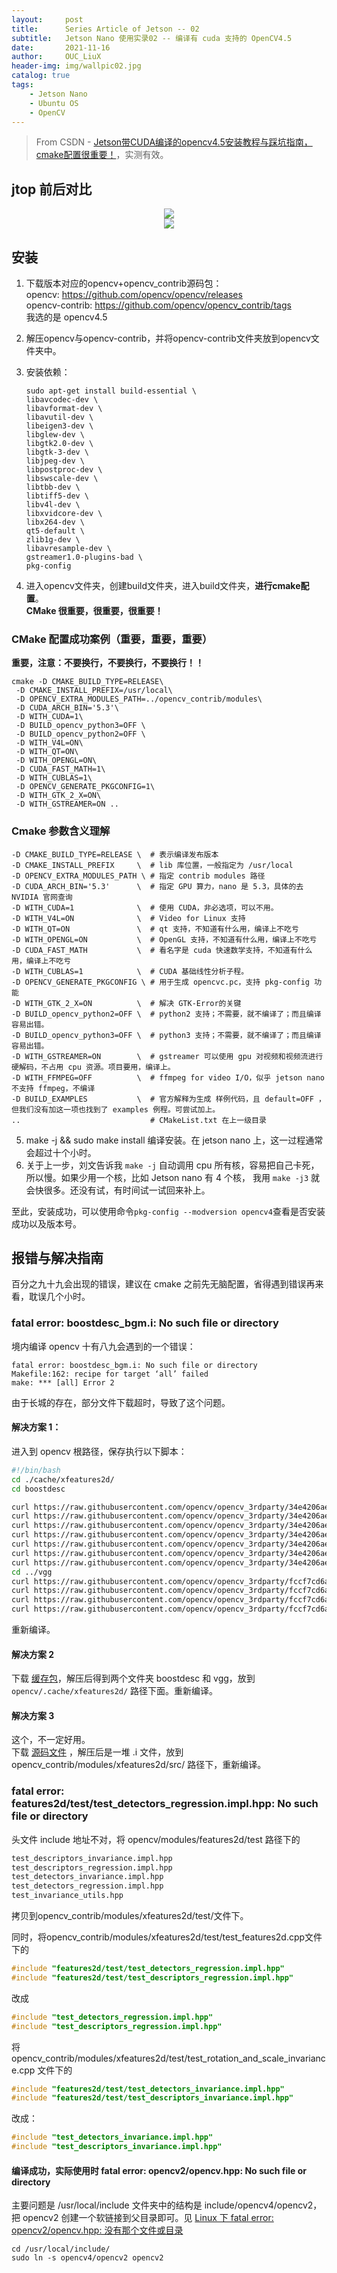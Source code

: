 ```yaml
---
layout:     post
title:      Series Article of Jetson -- 02
subtitle:   Jetson Nano 使用实录02 -- 编译有 cuda 支持的 OpenCV4.5         
date:       2021-11-16
author:     OUC_LiuX
header-img: img/wallpic02.jpg
catalog: true
tags:
    - Jetson Nano
    - Ubuntu OS
    - OpenCV
---     
```


> From CSDN - [Jetson带CUDA编译的opencv4.5安装教程与踩坑指南，cmake配置很重要！](https://blog.csdn.net/weixin_39298885/article/details/110851373)，实测有效。           


## jtop 前后对比          
<div align=center><img src="https://raw.githubusercontent.com/OUCliuxiang/OUCliuxiang.github.io/master/img/jetson/jetson01.jpg"></div>                  
<div align=center><img src="https://raw.githubusercontent.com/OUCliuxiang/OUCliuxiang.github.io/master/img/jetson/jetson02.jpg"></div>           

## 安装       
1. 下载版本对应的opencv+opencv_contrib源码包：       
   opencv: https://github.com/opencv/opencv/releases          
   opencv-contrib: https://github.com/opencv/opencv_contrib/tags       
   我选的是 opencv4.5      

2. 解压opencv与opencv-contrib，并将opencv-contrib文件夹放到opencv文件夹中。       

3. 安装依赖：         
   ```shell      
   sudo apt-get install build-essential \       
   libavcodec-dev \
   libavformat-dev \
   libavutil-dev \
   libeigen3-dev \
   libglew-dev \
   libgtk2.0-dev \
   libgtk-3-dev \
   libjpeg-dev \
   libpostproc-dev \
   libswscale-dev \
   libtbb-dev \
   libtiff5-dev \
   libv4l-dev \
   libxvidcore-dev \
   libx264-dev \
   qt5-default \
   zlib1g-dev \
   libavresample-dev \
   gstreamer1.0-plugins-bad \
   pkg-config
   ```     
4. 进入opencv文件夹，创建build文件夹，进入build文件夹，**进行cmake配置**。      
   **CMake 很重要，很重要，很重要！**       

### CMake 配置成功案例（重要，重要，重要）        
**重要，注意：不要换行，不要换行，不要换行！！**
```shell    
cmake -D CMAKE_BUILD_TYPE=RELEASE\
 -D CMAKE_INSTALL_PREFIX=/usr/local\
 -D OPENCV_EXTRA_MODULES_PATH=../opencv_contrib/modules\
 -D CUDA_ARCH_BIN='5.3'\
 -D WITH_CUDA=1\
 -D BUILD_opencv_python3=OFF \       
 -D BUILD_opencv_python2=OFF \
 -D WITH_V4L=ON\
 -D WITH_QT=ON\
 -D WITH_OPENGL=ON\
 -D CUDA_FAST_MATH=1\
 -D WITH_CUBLAS=1\
 -D OPENCV_GENERATE_PKGCONFIG=1\
 -D WITH_GTK_2_X=ON\
 -D WITH_GSTREAMER=ON ..
```       

### Cmake 参数含义理解         
```shell     
-D CMAKE_BUILD_TYPE=RELEASE \  # 表示编译发布版本          
-D CMAKE_INSTALL_PREFIX     \  # lib 库位置，一般指定为 /usr/local
-D OPENCV_EXTRA_MODULES_PATH \ # 指定 contrib modules 路径        
-D CUDA_ARCH_BIN='5.3'      \  # 指定 GPU 算力，nano 是 5.3，具体的去 NVIDIA 官网查询         
-D WITH_CUDA=1              \  # 使用 CUDA，非必选项，可以不用。        
-D WITH_V4L=ON              \  # Video for Linux 支持          
-D WITH_QT=ON               \  # qt 支持，不知道有什么用，编译上不吃亏       
-D WITH_OPENGL=ON           \  # OpenGL 支持，不知道有什么用，编译上不吃亏       
-D CUDA_FAST_MATH           \  # 看名字是 cuda 快速数学支持，不知道有什么用，编译上不吃亏       
-D WITH_CUBLAS=1            \  # CUDA 基础线性分析子程。     
-D OPENCV_GENERATE_PKGCONFIG \ # 用于生成 opencvc.pc，支持 pkg-config 功能        
-D WITH_GTK_2_X=ON          \  # 解决 GTK-Error的关键       
-D BUILD_opencv_python2=OFF \  # python2 支持；不需要，就不编译了；而且编译容易出错。     
-D BUILD_opencv_python3=OFF \  # python3 支持；不需要，就不编译了；而且编译容易出错。     
-D WITH_GSTREAMER=ON        \  # gstreamer 可以使用 gpu 对视频和视频流进行硬解码，不占用 cpu 资源。项目要用，编译上。         
-D WITH_FFMPEG=OFF          \  # ffmpeg for video I/O，似乎 jetson nano 不支持 ffmpeg，不编译          
-D BUILD_EXAMPLES           \  # 官方解释为生成 样例代码，且 default=OFF ，但我们没有加这一项也找到了 examples 例程。可尝试加上。      
..                             # CMakeList.txt 在上一级目录
```    

5. make -j && sudo make install 编译安装。在 jetson nano 上，这一过程通常会超过十个小时。         
6. 关于上一步，刘文告诉我 `make -j` 自动调用 cpu 所有核，容易把自己卡死，所以慢。如果少用一个核，比如 Jetson nano 有 4 个核， 我用 `make -j3` 就会快很多。还没有试，有时间试一试回来补上。         
   
至此，安装成功，可以使用命令`pkg-config --modversion opencv4`查看是否安装成功以及版本号。      

## 报错与解决指南           
百分之九十九会出现的错误，建议在 cmake 之前先无脑配置，省得遇到错误再来看，耽误几个小时。        

### fatal error: boostdesc_bgm.i: No such file or directory        
境内编译 opencv 十有八九会遇到的一个错误：         
```
fatal error: boostdesc_bgm.i: No such file or directory
Makefile:162: recipe for target ‘all’ failed
make: *** [all] Error 2
```
由于长城的存在，部分文件下载超时，导致了这个问题。     

#### 解决方案 1：       
进入到 opencv 根路径，保存执行以下脚本：         
```bash
#!/bin/bash
cd ./cache/xfeatures2d/
cd boostdesc

curl https://raw.githubusercontent.com/opencv/opencv_3rdparty/34e4206aef44d50e6bbcd0ab06354b52e7466d26/boostdesc_lbgm.i > 0ae0675534aa318d9668f2a179c2a052-boostdesc_lbgm.i
curl https://raw.githubusercontent.com/opencv/opencv_3rdparty/34e4206aef44d50e6bbcd0ab06354b52e7466d26/boostdesc_binboost_256.i > e6dcfa9f647779eb1ce446a8d759b6ea-boostdesc_binboost_256.i
curl https://raw.githubusercontent.com/opencv/opencv_3rdparty/34e4206aef44d50e6bbcd0ab06354b52e7466d26/boostdesc_binboost_128.i > 98ea99d399965c03d555cef3ea502a0b-boostdesc_binboost_128.i
curl https://raw.githubusercontent.com/opencv/opencv_3rdparty/34e4206aef44d50e6bbcd0ab06354b52e7466d26/boostdesc_binboost_064.i > 202e1b3e9fec871b04da31f7f016679f-boostdesc_binboost_064.i
curl https://raw.githubusercontent.com/opencv/opencv_3rdparty/34e4206aef44d50e6bbcd0ab06354b52e7466d26/boostdesc_bgm_hd.i > 324426a24fa56ad9c5b8e3e0b3e5303e-boostdesc_bgm_hd.i
curl https://raw.githubusercontent.com/opencv/opencv_3rdparty/34e4206aef44d50e6bbcd0ab06354b52e7466d26/boostdesc_bgm_bi.i > 232c966b13651bd0e46a1497b0852191-boostdesc_bgm_bi.i
curl https://raw.githubusercontent.com/opencv/opencv_3rdparty/34e4206aef44d50e6bbcd0ab06354b52e7466d26/boostdesc_bgm.i > 0ea90e7a8f3f7876d450e4149c97c74f-boostdesc_bgm.i
cd ../vgg
curl https://raw.githubusercontent.com/opencv/opencv_3rdparty/fccf7cd6a4b12079f73bbfb21745f9babcd4eb1d/vgg_generated_120.i > 151805e03568c9f490a5e3a872777b75-vgg_generated_120.i
curl https://raw.githubusercontent.com/opencv/opencv_3rdparty/fccf7cd6a4b12079f73bbfb21745f9babcd4eb1d/vgg_generated_64.i > 7126a5d9a8884ebca5aea5d63d677225-vgg_generated_64.i
curl https://raw.githubusercontent.com/opencv/opencv_3rdparty/fccf7cd6a4b12079f73bbfb21745f9babcd4eb1d/vgg_generated_48.i > e8d0dcd54d1bcfdc29203d011a797179-vgg_generated_48.i
curl https://raw.githubusercontent.com/opencv/opencv_3rdparty/fccf7cd6a4b12079f73bbfb21745f9babcd4eb1d/vgg_generated_80.i > 7cd47228edec52b6d82f46511af325c5-vgg_generated_80.i
```
重新编译。     
#### 解决方案 2        
下载 [缓存包](https://github.com/OUCliuxiang/xfeatures2d_packages_for_opencv4.5/raw/main/patch__.zip)，解压后得到两个文件夹 boostdesc 和 vgg，放到 `opencv/.cache/xfeatures2d/` 路径下面。重新编译。      

#### 解决方案 3         
这个，不一定好用。      
下载 [源码文件](https://github.com/OUCliuxiang/xfeatures2d_packages_for_opencv4.5/raw/main/boostdesc_bgm.i%2Cvgg_generated_48.i%E7%AD%89.rar) ，解压后是一堆 .i 文件，放到 opencv_contrib/modules/xfeatures2d/src/ 路径下，重新编译。         

### fatal error: features2d/test/test_detectors_regression.impl.hpp: No such file or directory       

头文件 include 地址不对，将 opencv/modules/features2d/test 路径下的       
```bash
test_descriptors_invariance.impl.hpp
test_descriptors_regression.impl.hpp
test_detectors_invariance.impl.hpp
test_detectors_regression.impl.hpp
test_invariance_utils.hpp
``` 
拷贝到opencv_contrib/modules/xfeatures2d/test/文件下。         

同时，将opencv_contrib/modules/xfeatures2d/test/test_features2d.cpp文件下的
```c++
#include "features2d/test/test_detectors_regression.impl.hpp"
#include "features2d/test/test_descriptors_regression.impl.hpp"
```      
改成     
```c++    
#include "test_detectors_regression.impl.hpp"
#include "test_descriptors_regression.impl.hpp"
```        
将 opencv_contrib/modules/xfeatures2d/test/test_rotation_and_scale_invariance.cpp 文件下的        
```c++
#include "features2d/test/test_detectors_invariance.impl.hpp" 
#include "features2d/test/test_descriptors_invariance.impl.hpp"      
```        
改成：        
```c++
#include "test_detectors_invariance.impl.hpp"
#include "test_descriptors_invariance.impl.hpp"
```        

#### 编译成功，实际使用时 fatal error: opencv2/opencv.hpp: No such file or directory          

主要问题是 /usr/local/include 文件夹中的结构是 include/opencv4/opencv2， 把 opencv2 创建一个软链接到父目录即可。见 [Linux 下 fatal error: opencv2/opencv.hpp: 没有那个文件或目录](https://www.ouc-liux.cn/2021/11/02/Series-Article-of-UbuntuOS-23/)       
```shell      
cd /usr/local/include/
sudo ln -s opencv4/opencv2 opencv2
```